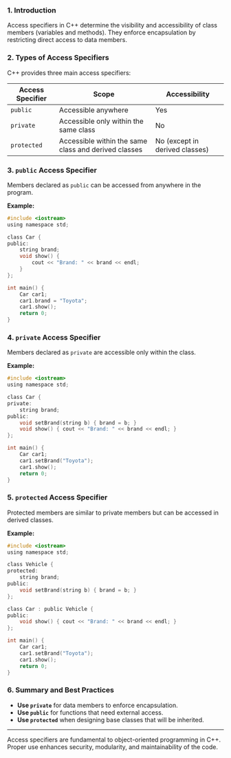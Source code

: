 ### 1. Introduction
Access specifiers in C++ determine the visibility and accessibility of class members (variables and methods). They enforce encapsulation by restricting direct access to data members.

### 2. Types of Access Specifiers
C++ provides three main access specifiers:

| Access Specifier | Scope | Accessibility |
|-----------------|-------|--------------|
| `public` | Accessible anywhere | Yes |
| `private` | Accessible only within the same class | No |
| `protected` | Accessible within the same class and derived classes | No (except in derived classes) |

### 3. `public` Access Specifier
Members declared as `public` can be accessed from anywhere in the program.

**Example:**
```c
#include <iostream>
using namespace std;

class Car {
public:
    string brand;
    void show() {
        cout << "Brand: " << brand << endl;
    }
};

int main() {
    Car car1;
    car1.brand = "Toyota";
    car1.show();
    return 0;
}
```

### 4. `private` Access Specifier
Members declared as `private` are accessible only within the class.

**Example:**
```c
#include <iostream>
using namespace std;

class Car {
private:
    string brand;
public:
    void setBrand(string b) { brand = b; }
    void show() { cout << "Brand: " << brand << endl; }
};

int main() {
    Car car1;
    car1.setBrand("Toyota");
    car1.show();
    return 0;
}
```

### 5. `protected` Access Specifier
Protected members are similar to private members but can be accessed in derived classes.

**Example:**
```c
#include <iostream>
using namespace std;

class Vehicle {
protected:
    string brand;
public:
    void setBrand(string b) { brand = b; }
};

class Car : public Vehicle {
public:
    void show() { cout << "Brand: " << brand << endl; }
};

int main() {
    Car car1;
    car1.setBrand("Toyota");
    car1.show();
    return 0;
}
```

### 6. Summary and Best Practices
- **Use `private`** for data members to enforce encapsulation.
- **Use `public`** for functions that need external access.
- **Use `protected`** when designing base classes that will be inherited.

---
Access specifiers are fundamental to object-oriented programming in C++. Proper use enhances security, modularity, and maintainability of the code.


